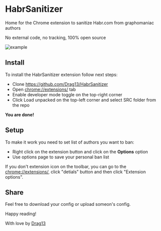 # HabrSanitizer
Home for the Chrome extension to sanitize Habr.com from graphomaniac authors

No external code, no tracking, 100% open source

![example](https://raw.githubusercontent.com/Drag13/HabrSanitizer/master/docs/example.jpg)

## Install

To install the HabrSanitizer extension follow next steps:

* Clone https://github.com/Drag13/HabrSanitizer
* Open [chrome://extensions/](chrome://extensions/) tab
* Enable developer mode toggle on the top-right corner
* Click Load unpacked on the top-left corner and select SRC folder from the repo

**You are done!**

## Setup

To make it work you need to set list of authors you want to ban:

* Right click on the extension button and click on the **Options** option
* Use options page to save your personal ban list

If you don't extension icon on the toolbar, you can go to the [chrome://extensions/](chrome://extensions/), click "detials" button and then click "Extension options".

## Share

Feel free to download your config or upload someon's config.

Happy reading!

With love by [Drag13](https://drag13.io)